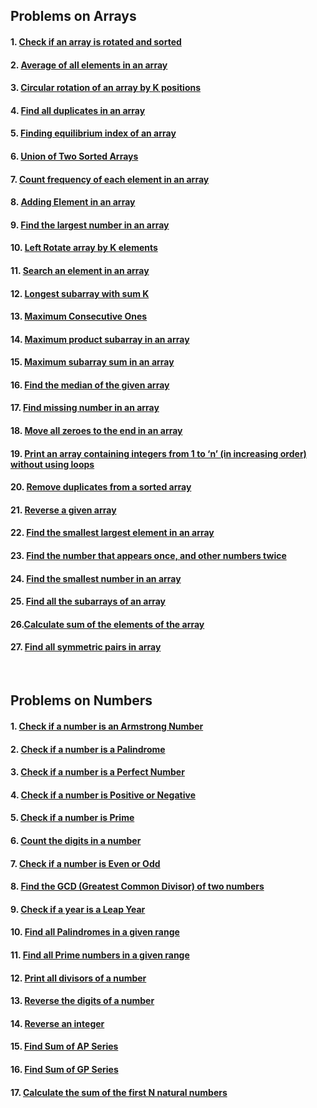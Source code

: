 ## Problems on Arrays

#### 1. [Check if an array is rotated and sorted](Arrays/ArrayIsRotatedAndSorted.java)

#### 2. [Average of all elements in an array](Arrays/AverageOfArray.java)

#### 3. [Circular rotation of an array by K positions](Arrays/CircularRotation.java)

#### 4. [Find all duplicates in an array](Arrays/Duplicates.java)

#### 5. [Finding equilibrium index of an array](Arrays/EquilibriumIndex.java)

#### 6. [Union of Two Sorted Arrays](Arrays/FindingUnion.java)

#### 7. [Count frequency of each element in an array](Arrays/FrequencyOfElements.java)

#### 8. [Adding Element in an array](Arrays/InsertAnElement.java)

#### 9. [Find the largest number in an array](Arrays/LargestElement.java)

#### 10. [Left Rotate array by K elements](Arrays/LeftRotateByKPlaces.java)

#### 11. [Search an element in an array](Arrays/LinearSearch.java)

#### 12. [Longest subarray with sum K](Arrays/LongestSubarrayWithSumK.java)

#### 13. [Maximum Consecutive Ones](Arrays/MaxConsecutiveOnes.java)

#### 14. [Maximum product subarray in an array ](Arrays/MaxProductSubarray.java)

#### 15. [Maximum subarray sum in an array ](Arrays/MaxSubarraySum.java)

#### 16. [Find the median of the given array](Arrays/MedianOfArray.java)

#### 17. [Find missing number in an array](Arrays/MissingNumber.java)

#### 18. [Move all zeroes to the end in an array](Arrays/MoveZeroesToEnd.java)

#### 19. [Print an array containing integers from 1 to ‘n’ (in increasing order) without using loops](Arrays.OnetonWithoutLoop.java)

#### 20. [Remove duplicates from a sorted array](Arrays/RemoveDuplicatesFromSortedArray.java)

#### 21. [Reverse a given array](Arrays/ReverseAnArray.java)

#### 22. [Find the smallest largest element in an array](Arrays/SecondLargest.java)

#### 23. [Find the number that appears once, and other numbers twice](Arrays/SingleNumber.java)

#### 24. [Find the smallest number in an array](Arrays/Smallestnumber.java)

#### 25. [Find all the subarrays of an array](Arrays/Subarrays.java)

#### 26.[Calculate sum of the elements of the array](Arrays/SumOfArray.java)

#### 27. [Find all symmetric pairs in array](Arrays/SymmetricPairs.java)

<br>

## Problems on Numbers

#### 1. [Check if a number is an Armstrong Number](Numbers/ArmstrongNumber.java)

#### 2. [Check if a number is a Palindrome](Numbers/CheckPalindrome.java)

#### 3. [Check if a number is a Perfect Number](Numbers/CheckPerfectNumber.java)

#### 4. [Check if a number is Positive or Negative](Numbers/CheckPositiveNegative.java)

#### 5. [Check if a number is Prime](Numbers/CheckPrime.java)

#### 6. [Count the digits in a number](Numbers/CountDigits.java)

#### 7. [Check if a number is Even or Odd](Numbers/EvenOddCheck.java)

#### 8. [Find the GCD (Greatest Common Divisor) of two numbers](Numbers/GCD.java)

#### 9. [Check if a year is a Leap Year](Numbers/LeapYear.java)

#### 10. [Find all Palindromes in a given range](Numbers/PalindromesInRange.java)

#### 11. [Find all Prime numbers in a given range](Numbers/PrimeInRange.java)

#### 12. [Print all divisors of a number](Numbers/PrintDivisors.java)

#### 13. [Reverse the digits of a number](Numbers/ReverseDigits.java)

#### 14. [Reverse an integer](Numbers/ReverseInteger.java)

#### 15. [Find Sum of AP Series](Numbers/SumOfAPSeries.java)

#### 16. [Find Sum of GP Series](Numbers/SumOfGPSeries.java)

#### 17. [Calculate the sum of the first N natural numbers](Numbers/SumOfNNaturalNumbers.java)
